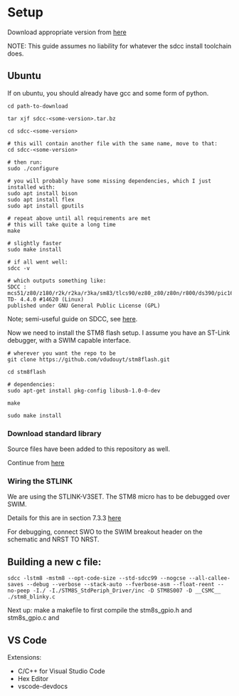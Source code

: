 # Setup

Download appropriate version from [here](https://sourceforge.net/projects/sdcc/)

NOTE: This guide assumes no liability for whatever the sdcc install toolchain does.

## Ubuntu

If on ubuntu, you should already have gcc and some form of python.

```
cd path-to-download

tar xjf sdcc-<some-version>.tar.bz

cd sdcc-<some-version>

# this will contain another file with the same name, move to that:
cd sdcc-<some-version>

# then run:
sudo ./configure

# you will probably have some missing dependencies, which I just installed with:
sudo apt install bison
sudo apt install flex
sudo apt install gputils

# repeat above until all requirements are met
# this will take quite a long time
make

# slightly faster
sudo make install

# if all went well:
sdcc -v

# which outputs something like:
SDCC : mcs51/z80/z180/r2k/r2ka/r3ka/sm83/tlcs90/ez80_z80/z80n/r800/ds390/pic16/pic14/TININative/ds400/hc08/s08/stm8/pdk13/pdk14/pdk15/mos6502/mos65c02 TD- 4.4.0 #14620 (Linux)
published under GNU General Public License (GPL)
```

Note; semi-useful guide on SDCC, see [here](https://martyn.welchs.me.uk/posts/installing-and-using-sdcc-on-linux/).

Now we need to install the STM8 flash setup. I assume you have an ST-Link debugger, with a SWIM capable interface.
```
# wherever you want the repo to be
git clone https://github.com/vdudouyt/stm8flash.git

cd stm8flash

# dependencies:
sudo apt-get install pkg-config libusb-1.0-0-dev

make

sudo make install
```

### Download standard library
Source files have been added to this repository as well.

Continue from [here](https://github.com/hbend1li/stm8_started?tab=readme-ov-file#get-started)

### Wiring the STLINK
We are using the STLINK-V3SET. The STM8 micro has to be debugged over SWIM.

Details for this are in section 7.3.3 [here](https://www.st.com/resource/en/user_manual/um2448-stlinkv3set-debuggerprogrammer-for-stm8-and-stm32-stmicroelectronics.pdf)

For debugging, connect SWO to the SWIM breakout header on the schematic and NRST TO NRST.

## Building a new c file:

```
sdcc -lstm8 -mstm8 --opt-code-size --std-sdcc99 --nogcse --all-callee-saves --debug --verbose --stack-auto --fverbose-asm --float-reent --no-peep -I./ -I./STM8S_StdPeriph_Driver/inc -D STM8S007 -D __CSMC__ ./stm8_blinky.c
```

Next up: make a makefile to first compile the stm8s_gpio.h and stm8s_gpio.c and 

## VS Code

Extensions:

- C/C++ for Visual Studio Code
- Hex Editor
- vscode-devdocs
